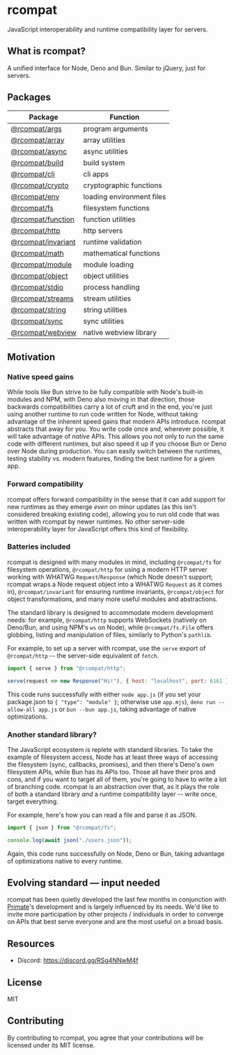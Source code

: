 # rcompat

JavaScript interoperability and runtime compatibility layer for servers.

## What is rcompat?

A unified interface for Node, Deno and Bun. Similar to jQuery, just for
servers.

## Packages

| Package                                 | Function                  |
|-----------------------------------------|-------------------------------|
|[@rcompat/args](packages/args)           | program arguments |
|[@rcompat/array](packsges/array)         | array utilities |
|[@rcompat/async](packages/async)         | async utilities |
|[@rcompat/build](packages/build)         | build system |
|[@rcompat/cli](packages/cli)             | cli apps |
|[@rcompat/crypto](packages/crypto)       | cryptographic functions |
|[@rcompat/env](packages/env)             | loading environment files |
|[@rcompat/fs](packages/fs)               | filesystem functions |
|[@rcompat/function](packages/function)   | function utilities |
|[@rcompat/http](packages/http)           | http servers |
|[@rcompat/invariant](packages/invariant) | runtime validation |
|[@rcompat/math](packages/math)           | mathematical functions |
|[@rcompat/module](packages/module)       | module loading |
|[@rcompat/object](packages/object)       | object utilities |
|[@rcompat/stdio](packages/stdio)         | process handling |
|[@rcompat/streams](packages/streams)     | stream utilities |
|[@rcompat/string](packages/string)       | string utilities |
|[@rcompat/sync](packages/sync)           | sync utilities |
|[@rcompat/webview](packages/webview)     | native webview library |

## Motivation

### Native speed gains

While tools like Bun strive to be fully compatible with Node's built-in modules
and NPM, with Deno also moving in that direction, those backwards
compatibilities carry a lot of cruft and in the end, you're just using another
runtime to run code written for Node, without taking advantage of the inherent
speed gains that modern APIs introduce. rcompat abstracts that away for you.
You write code once and, wherever possible, it will take advantage of *native*
APIs. This allows you not only to run the same code with different runtimes,
but also speed it up if you choose Bun or Deno over Node during production. You
can easily switch between the runtimes, testing stability vs. modern features,
finding the best runtime for a given app.

### Forward compatibility

rcompat offers forward compatibility in the sense that it can add support for
new runtimes as they emerge *even* on minor updates (as this isn't considered
breaking existing code), allowing you to run old code that was written with
rcompat by newer runtimes. No other server-side interoperability layer for
JavaScript offers this kind of flexibility.

### Batteries included

rcompat is designed with many modules in mind, including `@rcompat/fs` for
filesystem operations, `@rcompat/http` for using a modern HTTP server working
with WHATWG `Request`/`Response` (which Node doesn't support; rcompat wraps
a Node request object into a WHATWG `Request` as it comes in),
`@rcompat/invariant` for ensuring runtime invariants, `@rcompat/object` for
object transformations, and many more useful modules and abstractions.

The standard library is designed to accommodate modern development needs: for
example, `@rcompat/http` supports WebSockets (natively on Deno/Bun, and using
NPM's `ws` on Node), while `@rcompat/fs.File` offers globbing, listing and
manipulation of files, similarly to Python's `pathlib`.

For example, to set up a server with rcompat, use the `serve` export of
`@rcompat/http` -- the server-side equivalent of `fetch`.

```js
import { serve } from "@rcompat/http";

serve(request => new Response("Hi!"), { host: "localhost", port: 6161 });
```

This code runs successfully with either `node app.js` (if you set your
package.json to `{ "type": "module" }`; otherwise use `app.mjs`), `deno run
--allow-all app.js` or `bun --bun app.js`, taking advantage of native
optimizations.

### Another standard library?

The JavaScript ecosystem is replete with standard libraries. To take the
example of filesystem access, Node has at least three ways of accessing the
filesystem (sync, callbacks, promises), and then there's Deno's own filesystem
APIs, while Bun has its APIs too. Those all have their pros and cons, and if
you want to target all of them, you're going to have to write a lot of
branching code. rcompat is an abstraction over that, as it plays the role of
both a standard library *and* a runtime compatibility layer -- write once,
target everything.

For example, here's how you can read a file and parse it as JSON.

```js
import { json } from "@rcompat/fs";

console.log(await json("./users.json"));
```

Again, this code runs successfully on Node, Deno or Bun, taking advantage of
optimizations native to every runtime.

## Evolving standard — input needed

rcompat has been quietly developed the last few months in conjunction with
[Primate](https://primatejs.com)'s development and is largely influenced by its
needs. We'd like to invite more participation by other projects / individuals
in order to converge on APIs that best serve everyone and are the most useful
on a broad basis.

## Resources

* Discord: https://discord.gg/RSg4NNwM4f

## License

MIT

## Contributing

By contributing to rcompat, you agree that your contributions will be licensed
under its MIT license.
